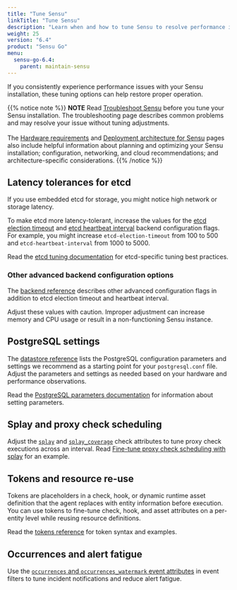 ```yaml
---
title: "Tune Sensu"
linkTitle: "Tune Sensu"
description: "Learn when and how to tune Sensu to resolve performance issues, with links to more detailed documentation."
weight: 25
version: "6.4"
product: "Sensu Go"
menu:
  sensu-go-6.4:
    parent: maintain-sensu
---
```


If you consistently experience performance issues with your Sensu installation, these tuning options can help restore proper operation.


{{% notice note %}}
**NOTE** Read [Troubleshoot Sensu](../troubleshoot/) before you tune your Sensu installation.
The troubleshooting page describes common problems and may resolve your issue without tuning adjustments.<br><br>
The [Hardware requirements](../../deploy-sensu/hardware-requirements/) and [Deployment architecture for Sensu](../../deploy-sensu/deployment-architecture/) pages also include helpful information about planning and optimizing your Sensu installation; configuration, networking, and cloud recommendations; and architecture-specific considerations.
{{% /notice %}}

## Latency tolerances for etcd

If you use embedded etcd for storage, you might notice high network or storage latency.

To make etcd more latency-tolerant, increase the values for the [etcd election timeout][1] and [etcd heartbeat interval][2] backend configuration flags.
For example, you might increase `etcd-election-timeout` from 100 to 500 and `etcd-heartbeat-interval` from 1000 to 5000.

Read the [etcd tuning documentation][3] for etcd-specific tuning best practices.

### Other advanced backend configuration options

The [backend reference][11] describes other advanced configuration flags in addition to etcd election timeout and heartbeat interval.

Adjust these values with caution.
Improper adjustment can increase memory and CPU usage or result in a non-functioning Sensu instance.

## PostgreSQL settings

The [datastore reference][4] lists the PostgreSQL configuration parameters and settings we recommend as a starting point for your `postgresql.conf` file.
Adjust the parameters and settings as needed based on your hardware and performance observations.

Read the [PostgreSQL parameters documentation][5] for information about setting parameters.

## Splay and proxy check scheduling

Adjust the [`splay`][7] and [`splay_coverage`][8] check attributes to tune proxy check executions across an interval.
Read [Fine-tune proxy check scheduling with splay][9] for an example.

## Tokens and resource re-use

Tokens are placeholders in a check, hook, or dynamic runtime asset definition that the agent replaces with entity information before execution.
You can use tokens to fine-tune check, hook, and asset attributes on a per-entity level while reusing resource definitions.

Read the [tokens reference][10] for token syntax and examples.

## Occurrences and alert fatigue

Use the [`occurrences` and `occurrences_watermark` event attributes][6] in event filters to tune incident notifications and reduce alert fatigue.


[1]: ../../../observability-pipeline/observe-schedule/backend/#etcd--election-timeout
[2]: ../../../observability-pipeline/observe-schedule/backend/#etcd-heartbeat-interval
[3]: https://etcd.io/docs/latest/tuning/
[4]: ../../deploy-sensu/datastore/#postgresql-requirements
[5]: https://www.postgresql.org/docs/current/config-setting.html
[6]: ../../../observability-pipeline/observe-events/events/#occurrences-and-occurrences-watermark
[7]: ../../../observability-pipeline/observe-schedule/checks/#splay
[8]: ../../../observability-pipeline/observe-schedule/checks/#splay-coverage
[9]: ../../../observability-pipeline/observe-schedule/checks/#fine-tune-proxy-check-scheduling-with-splay
[10]: ../../../observability-pipeline/observe-schedule/tokens/
[11]: ../../../observability-pipeline/observe-schedule/backend/#advanced-configuration-options
